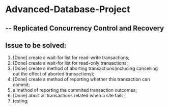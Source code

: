 # Advanced-Database-Project
##  -- Replicated Concurrency Control and Recovery
##  Issue to be solved:
1. [Done] create a wait-for list for read-write transactions;
2. [Done] create a wait-for list for read-only transactions;
3. [Done] create a method of aborting transactions(including cancelling out the effect of aborted transactions);
4. [Done] create a method of reporting whether this transaction can commit;
5. a method of reporting the commited transaction outcomes;
6. [Done] abort all transactions related when a site fails;
7. testing;
